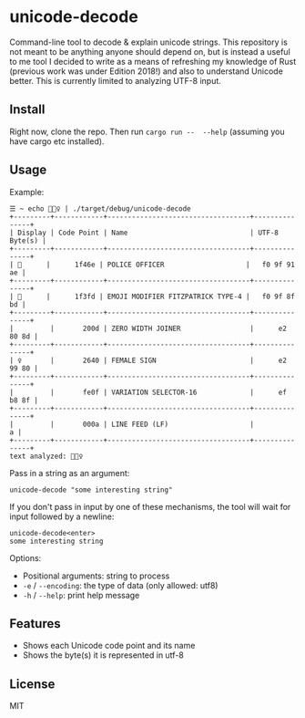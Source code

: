 # unicode-decode

Command-line tool to decode &amp; explain unicode strings. This repository is
not meant to be anything anyone should depend on, but is instead a useful to
me tool I decided to write as a means of refreshing my knowledge of Rust (previous
work was under Edition 2018!) and also to understand Unicode better.
This is currently limited to analyzing UTF-8 input.

## Install

Right now, clone the repo. Then run `cargo run --  --help` (assuming you have cargo
etc installed).

## Usage

Example:

```
☰ ~ echo 👮🏽‍♀️ | ./target/debug/unicode-decode
+---------+------------+-----------------------------------+---------------+
| Display | Code Point | Name                              | UTF-8 Byte(s) |
+---------+------------+-----------------------------------+---------------+
| 👮      |      1f46e | POLICE OFFICER                    |   f0 9f 91 ae |
+---------+------------+-----------------------------------+---------------+
| 🏽      |      1f3fd | EMOJI MODIFIER FITZPATRICK TYPE-4 |   f0 9f 8f bd |
+---------+------------+-----------------------------------+---------------+
|         |       200d | ZERO WIDTH JOINER                 |      e2 80 8d |
+---------+------------+-----------------------------------+---------------+
| ♀       |       2640 | FEMALE SIGN                       |      e2 99 80 |
+---------+------------+-----------------------------------+---------------+
| ️        |       fe0f | VARIATION SELECTOR-16             |      ef b8 8f |
+---------+------------+-----------------------------------+---------------+
|         |       000a | LINE FEED (LF)                    |             a |
+---------+------------+-----------------------------------+---------------+
text analyzed: 👮🏽‍♀️

```

Pass in a string as an argument:

```
unicode-decode "some interesting string"
```

If you don't pass in input by one of these mechanisms, the tool will wait for
input followed by a newline:

```
unicode-decode<enter>
some interesting string
```

Options:

* Positional arguments: string to process
* `-e` / `--encoding`: the type of data (only allowed: utf8)
* `-h` / `--help`: print help message

## Features

* Shows each Unicode code point and its name
* Shows the byte(s) it is represented in utf-8

## License

MIT
